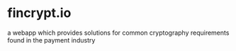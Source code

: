 # fincrypt.io
a webapp which provides solutions for common cryptography requirements found in the payment industry 
